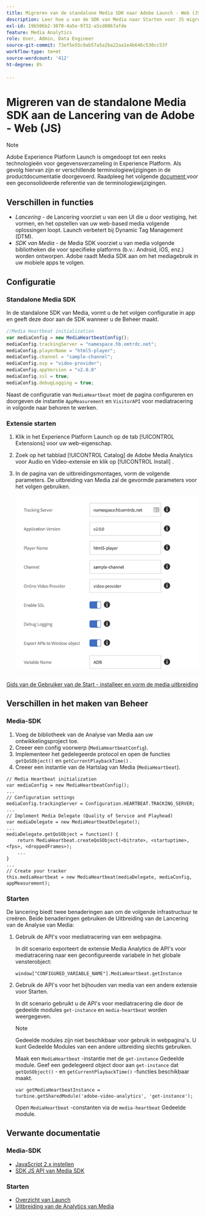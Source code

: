 ```yaml
---
title: Migreren van de standalone Media SDK naar Adobe Launch - Web (JS)
description: Leer hoe u van de SDK van Media naar Starten voor JS migreert.
exl-id: 19b506b2-3070-4a5e-9732-a5cd0867afde
feature: Media Analytics
role: User, Admin, Data Engineer
source-git-commit: 73ef5e55c9ab57a5a2ba22aa1e4b646c530cc53f
workflow-type: tm+mt
source-wordcount: '412'
ht-degree: 8%

---
```


# Migreren van de standalone Media SDK aan de Lancering van de Adobe - Web (JS)

>[!NOTE]
>Adobe Experience Platform Launch is omgedoopt tot een reeks technologieën voor gegevensverzameling in Experience Platform. Als gevolg hiervan zijn er verschillende terminologiewijzigingen in de productdocumentatie doorgevoerd. Raadpleeg het volgende [ document ](https://experienceleague.adobe.com/docs/experience-platform/tags/term-updates.html?lang=nl-NL) voor een geconsolideerde referentie van de terminologiewijzigingen.

## Verschillen in functies

* *Lancering* - de Lancering voorziet u van een UI die u door vestiging, het vormen, en het opstellen van uw web-based media volgende oplossingen loopt. Launch verbetert bij Dynamic Tag Management (DTM).
* *SDK van Media* - de Media SDK voorziet u van media volgende bibliotheken die voor specifieke platforms (b.v.: Android, iOS, enz.) worden ontworpen. Adobe raadt Media SDK aan om het mediagebruik in uw mobiele apps te volgen.

## Configuratie

### Standalone Media SDK

In de standalone SDK van Media, vormt u de het volgen configuratie in app
en geeft deze door aan de SDK wanneer u de Beheer maakt.

```javascript
//Media Heartbeat initialization
var mediaConfig = new MediaHeartbeatConfig();
mediaConfig.trackingServer = "namespace.hb.omtrdc.net";
mediaConfig.playerName = "html5-player";
mediaConfig.channel = "sample-channel";
mediaConfig.ovp = "video-provider";
mediaConfig.appVersion = "v2.0.0"
mediaConfig.ssl = true;
mediaConfig.debugLogging = true;
```

Naast de configuratie van `MediaHeartbeat` moet de pagina configureren en doorgeven
de instantie `AppMeasurement` en `VisitorAPI` voor mediatracering in volgorde
naar behoren te werken.

### Extensie starten

1. Klik in het Experience Platform Launch op de tab [!UICONTROL Extensions] voor uw
web-eigenschap.
1. Zoek op het tabblad [!UICONTROL Catalog] de Adobe Media Analytics voor Audio en
Video-extensie en klik op [!UICONTROL Install] .
1. In de pagina van de uitbreidingsmontages, vorm de volgende parameters.
De uitbreiding van Media zal de gevormde parameters voor het volgen gebruiken.

   ![](assets/launch_config_js.png)

[ Gids van de Gebruiker van de Start - installeer en vorm de media uitbreiding ](https://experienceleague.adobe.com/docs/experience-platform/tags/extensions/adobe/media-analytics/overview.html?lang=nl-NL#install-and-configure-the-ma-extension)

## Verschillen in het maken van Beheer

### Media-SDK

1. Voeg de bibliotheek van de Analyse van Media aan uw ontwikkelingsproject toe.
1. Creeer een config voorwerp (`MediaHeartbeatConfig`).
1. Implementeer het gedelegeerde protocol en open de functies `getQoSObject()` en `getCurrentPlaybackTime()` .
1. Creeer een instantie van de Hartslag van Media (`MediaHeartbeat`).

```
// Media Heartbeat initialization
var mediaConfig = new MediaHeartbeatConfig();
...
// Configuration settings
mediaConfig.trackingServer = Configuration.HEARTBEAT.TRACKING_SERVER;
...
// Implement Media Delegate (Quality of Service and Playhead)
var mediaDelegate = new MediaHeartbeatDelegate();
...
mediaDelegate.getQoSObject = function() {
    return MediaHeartbeat.createQoSObject(<bitrate>, <startuptime>, <fps>, <droppedFrames>);
    ...
}
...
// Create your tracker
this.mediaHeartbeat = new MediaHeartbeat(mediaDelegate, mediaConfig, appMeasurement);
```

### Starten

De lancering biedt twee benaderingen aan om de volgende infrastructuur te creëren. Beide benaderingen gebruiken de Uitbreiding van de Lancering van de Analyse van Media:

1. Gebruik de API&#39;s voor mediatracering van een webpagina.

   In dit scenario exporteert de extensie Media Analytics de API&#39;s voor mediatracering naar een geconfigureerde variabele in het globale vensterobject:

   ```
   window["CONFIGURED_VARIABLE_NAME"].MediaHeartbeat.getInstance
   ```

1. Gebruik de API&#39;s voor het bijhouden van media van een andere extensie voor Starten.

   In dit scenario gebruikt u de API&#39;s voor mediatracering die door de gedeelde modules `get-instance` en `media-heartbeat` worden weergegeven.

   >[!NOTE]
   >
   >Gedeelde modules zijn niet beschikbaar voor gebruik in webpagina&#39;s. U kunt Gedeelde Modules van een andere uitbreiding slechts gebruiken.

   Maak een `MediaHeartbeat` -instantie met de `get-instance` Gedeelde module.
Geef een gedelegeerd object door aan `get-instance` dat `getQoSObject()` - en `getCurrentPlaybackTime()` -functies beschikbaar maakt.

   ```
   var getMediaHeartbeatInstance =
   turbine.getSharedModule('adobe-video-analytics', 'get-instance');
   ```

   Open `MediaHeartbeat` -constanten via de `media-heartbeat` Gedeelde module.

## Verwante documentatie

### Media-SDK

* [JavaScript 2.x instellen](/help/legacy/media-sdk/setup/setup-javascript/set-up-js-2.md)
* [ SDK JS API van Media SDK ](https://adobe-marketing-cloud.github.io/media-sdks/reference/javascript/MediaHeartbeat.html)

### Starten

* [Overzicht van Launch](https://experienceleague.adobe.com/docs/experience-platform/tags/home.html?lang=nl-NL)
* [ Uitbreiding van de Analytics van Media ](https://experienceleague.adobe.com/docs/experience-platform/tags/extensions/adobe/media-analytics/overview.html?lang=nl-NL)
